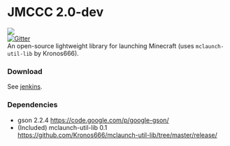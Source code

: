 # JMCCC 2.0-dev
![](http://i1.tietuku.com/e86de030295d85ac.png)<br>
[![Gitter](https://badges.gitter.im/Join%20Chat.svg)](https://gitter.im/Southern-InfinityStudio/JMCCC?utm_source=badge&utm_medium=badge&utm_campaign=pr-badge)<br>
An open-source lightweight library for launching Minecraft (uses `mclaunch-util-lib` by Kronos666).<br>

### Download
See [jenkins](http://ci.infinity-studio.org/job/JMCCC/).

### Dependencies
* gson 2.2.4 https://code.google.com/p/google-gson/
* (Included) mclaunch-util-lib 0.1 https://github.com/Kronos666/mclaunch-util-lib/tree/master/release/

